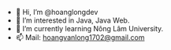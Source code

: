 - 👋 Hi, I’m @hoanglongdev
- 👀 I’m interested in Java, Java Web.
- 🌱 I’m currently learning Nông Lâm University.
- 📫 Mail: hoangvanlong1702@gmail.com
<!---
hoanglongdev/hoanglongdev is a ✨ special ✨ repository because its `README.md` (this file) appears on your GitHub profile.
You can click the Preview link to take a look at your changes.
--->
